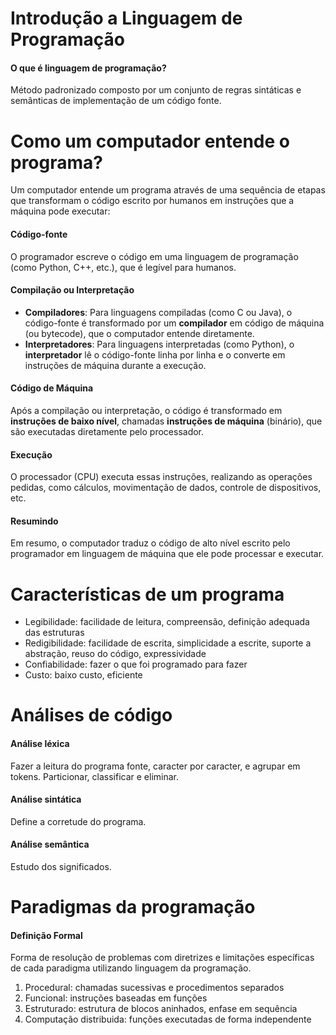 # Introdução a Linguagem de Programação
#### O que é linguagem de programação?
Método padronizado composto por um conjunto de regras sintáticas e semânticas de implementação de um código fonte.

# Como um computador entende o programa?
Um computador entende um programa através de uma sequência de etapas que transformam o código escrito por humanos em instruções que a máquina pode executar:

#### **Código-fonte**
O programador escreve o código em uma linguagem de programação (como Python, C++, etc.), que é legível para humanos.

#### Compilação ou Interpretação
   - **Compiladores**: Para linguagens compiladas (como C ou Java), o código-fonte é transformado por um **compilador** em código de máquina (ou bytecode), que o computador entende diretamente.
   - **Interpretadores**: Para linguagens interpretadas (como Python), o **interpretador** lê o código-fonte linha por linha e o converte em instruções de máquina durante a execução.

#### **Código de Máquina**
Após a compilação ou interpretação, o código é transformado em **instruções de baixo nível**, chamadas **instruções de máquina** (binário), que são executadas diretamente pelo processador.

#### **Execução**
O processador (CPU) executa essas instruções, realizando as operações pedidas, como cálculos, movimentação de dados, controle de dispositivos, etc.

#### Resumindo
Em resumo, o computador traduz o código de alto nível escrito pelo programador em linguagem de máquina que ele pode processar e executar.

# Características de um programa
- Legibilidade: facilidade de leitura, compreensão, definição adequada das estruturas
- Redigibilidade: facilidade de escrita, simplicidade a escrite, suporte a abstração, reuso do código, expressividade
- Confiabilidade: fazer o que foi programado para fazer
- Custo: baixo custo, eficiente

# Análises de código
#### Análise léxica
Fazer a leitura do programa fonte, caracter por caracter, e agrupar em tokens. Particionar, classificar e eliminar.

#### Análise sintática
Define a corretude do programa.

#### Análise semântica
Estudo dos significados.

# Paradigmas da programação
#### Definição Formal
Forma de resolução de problemas com diretrizes e limitações específicas de cada paradigma utilizando linguagem da programação.

1. Procedural: chamadas sucessivas e procedimentos separados
2. Funcional: instruções baseadas em funções
3. Estruturado: estrutura de blocos aninhados, enfase em sequência
4. Computação distribuida: funções executadas de forma independente 
